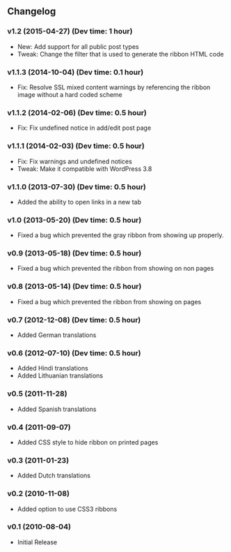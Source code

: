 ## Changelog ##

### v1.2 (2015-04-27) (Dev time: 1 hour) ###

- New: Add support for all public post types
- Tweak: Change the filter that is used to generate the ribbon HTML code

### v1.1.3 (2014-10-04) (Dev time: 0.1 hour) ###
- Fix: Resolve SSL mixed content warnings by referencing the ribbon image without a hard coded scheme

### v1.1.2 (2014-02-06) (Dev time: 0.5 hour) ###
- Fix: Fix undefined notice in add/edit post page

### v1.1.1 (2014-02-03) (Dev time: 0.5 hour) ###
- Fix: Fix warnings and undefined notices
- Tweak: Make it compatible with WordPress 3.8

### v1.1.0 (2013-07-30) (Dev time: 0.5 hour) ###
* Added the ability to open links in a new tab

### v1.0 (2013-05-20) (Dev time: 0.5 hour) ###
* Fixed a bug which prevented the gray ribbon from showing up properly.

### v0.9 (2013-05-18) (Dev time: 0.5 hour) ###
* Fixed a bug which prevented the ribbon from showing on non pages

### v0.8 (2013-05-14) (Dev time: 0.5 hour) ###
* Fixed a bug which prevented the ribbon from showing on pages

### v0.7 (2012-12-08) (Dev time: 0.5 hour) ###
* Added German translations

### v0.6 (2012-07-10) (Dev time: 0.5 hour) ###
*   Added Hindi translations
*   Added Lithuanian translations

### v0.5 (2011-11-28) ###
*   Added Spanish translations

### v0.4 (2011-09-07) ###
*   Added CSS style to hide ribbon on printed pages

### v0.3 (2011-01-23) ###
*   Added Dutch translations

### v0.2 (2010-11-08) ###
*   Added option to use CSS3 ribbons

### v0.1 (2010-08-04) ###
*   Initial Release
